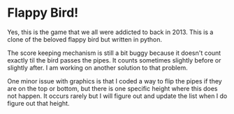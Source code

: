 # Flappy Bird!

Yes, this is the game that we all were addicted to back in 2013. This is a clone of the beloved flappy bird but written in python.

The score keeping mechanism is still a bit buggy because it doesn't count exactly til the bird passes the pipes. It counts sometimes
slightly before or slightly after. I am working on another solution to that problem. 

One minor issue with graphics is that I coded a way to flip the pipes if they are on the top or bottom, but there is one specific
height where this does not happen. It occurs rarely but I will figure out and update the list when I do figure out that height.

